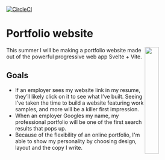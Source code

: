 [![CircleCI](https://circleci.com/gh/Extiriority/Portfolio.svg?style=svg)](https://circleci.com/gh/Extiriority/Portfolio)
# Portfolio website
<a href="(https://github.com/Extiriority/Portfolio"><img align="right" src="https://github.com/Extiriority/Portfolio/blob/main/src/assets/Logo.png" width=27%></a>

This summer I will be making a portfolio website made out of the powerful progressive web app Svelte + Vite.
## Goals

* If an employer sees my website link in my resume, they’ll likely click on it to see what I’ve built. Seeing I’ve taken the time to build a website featuring work samples, and more will be a killer first impression.
* When an employer Googles my name, my professional portfolio will be one of the first search results that pops up.
* Because of the flexibility of an online portfolio, I'm able to show my personality by choosing design, layout and the copy I write.
